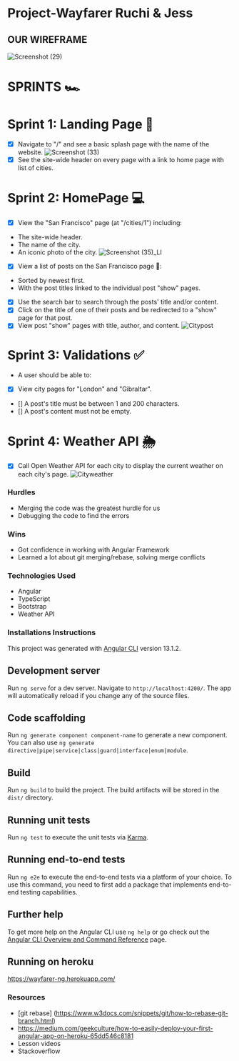 # Project-Wayfarer Ruchi & Jess

## OUR WIREFRAME 
![Screenshot (29)](https://user-images.githubusercontent.com/29801753/150398604-e3113d81-9fa3-4f49-8f91-0a63ddbfb8d1.png)


# SPRINTS 🏎

# Sprint 1: Landing Page 🛬

- [x] Navigate to "/" and see a basic splash page with the name of the website.
  ![Screenshot (33)](https://user-images.githubusercontent.com/29801753/151028777-1dd3016d-1192-495d-b0ee-749a94260534.png)
- [x] See the site-wide header on every page with a link to home page with list of cities.

# Sprint 2: HomePage 💻

- [x] View the "San Francisco" page (at "/cities/1") including:
* The site-wide header.
* The name of the city.
* An iconic photo of the city.
![Screenshot (35)_LI](https://user-images.githubusercontent.com/29801753/151030708-042900ae-2031-4e2c-bc7d-a70e8ef1abd9.jpg)

- [x] View a list of posts on the San Francisco page 🌉:
* Sorted by newest first.
* With the post titles linked to the individual post "show" pages.

- [x] Use the search bar to search through the posts' title and/or content.
- [x] Click on the title of one of their posts and be redirected to a "show" page for that post.
- [x] View post "show" pages with title, author, and content.
 ![Citypost](https://user-images.githubusercontent.com/29801753/151034584-4a41693f-fd11-4913-9265-09ca40a2ac81.png)

# Sprint 3: Validations ✅

* A user should be able to:
- [x] View city pages for "London" and "Gibraltar".
- [] A post's title must be between 1 and 200 characters.
- [] A post's content must not be empty.

# Sprint 4: Weather API 🌦
- [x] Call Open Weather API for each city to display the current weather on each city's page.
![Cityweather](https://user-images.githubusercontent.com/29801753/151035192-33c3cd18-d026-49a6-bc37-e0cd5829ed2b.png)

### Hurdles
- Merging the code was the greatest hurdle for us
- Debugging the code to find the errors

### Wins
- Got confidence in working with Angular Framework
- Learned a lot about git merging/rebase, solving merge conflicts

### Technologies Used

- Angular
- TypeScript
- Bootstrap
- Weather API

### Installations Instructions

This project was generated with [Angular CLI](https://github.com/angular/angular-cli) version 13.1.2.

## Development server

Run `ng serve` for a dev server. Navigate to `http://localhost:4200/`. The app will automatically reload if you change any of the source files.

## Code scaffolding

Run `ng generate component component-name` to generate a new component. You can also use `ng generate directive|pipe|service|class|guard|interface|enum|module`.

## Build

Run `ng build` to build the project. The build artifacts will be stored in the `dist/` directory.

## Running unit tests

Run `ng test` to execute the unit tests via [Karma](https://karma-runner.github.io).

## Running end-to-end tests

Run `ng e2e` to execute the end-to-end tests via a platform of your choice. To use this command, you need to first add a package that implements end-to-end testing capabilities.

## Further help

To get more help on the Angular CLI use `ng help` or go check out the [Angular CLI Overview and Command Reference](https://angular.io/cli) page.

## Running on heroku 
https://wayfarer-ng.herokuapp.com/

### Resources
- [git rebase] (https://www.w3docs.com/snippets/git/how-to-rebase-git-branch.html)
- https://medium.com/geekculture/how-to-easily-deploy-your-first-angular-app-on-heroku-65dd546c8181
- Lesson videos
- Stackoverflow





